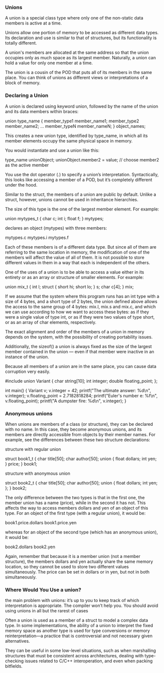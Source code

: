 ### Unions

A union is a special class type where only one of the non-static data members is active at a time.

Unions allow one portion of memory to be accessed as different data types. Its declaration and use is similar to that of structures, but its functionality is totally different.

A union's members are allocated at the same address so that the union occupies only as much space as its largest member. Naturally, a union can hold a value for only one member at a time.

The union is a cousin of the POD that puts all of its members in the same place. You can think of unions as different views or interpretations of a block of memory.


### Declaring a Union

A union is declared using keyword union, followed by the name of the union and its data members within braces:

  union type_name {
  member_type1 member_name1;
  member_type2 member_name2;
  ...
  member_typeN member_nameN;
  } object_names;

This creates a new union type, identified by type_name, in which all its member elements occupy the same physical space in memory.

You would instantiate and use a union like this:

  type_name unionObject;
  unionObject.member2 = value; // choose member2 as the active member

You use the dot operator (.) to specify a union’s interpretation. Syntactically, this looks like accessing a member of a POD, but it’s completely different under the hood.

Similar to the struct, the members of a union are public by default. Unlike a struct, however, unions cannot be used in inheritance hierarchies.

The size of this type is the one of the largest member element. For example:

  union mytypes_t {
    char c;
    int i;
    float f;
  } mytypes;

declares an object (mytypes) with three members:

  mytypes.c
  mytypes.i
  mytypes.f

Each of these members is of a different data type. But since all of them are referring to the same location in memory, the modification of one of the members will affect the value of all of them. It is not possible to store different values in them in a way that each is independent of the others.

One of the uses of a union is to be able to access a value either in its entirety or as an array or structure of smaller elements. For example:

  union mix_t {
    int l;
    struct {
      short hi;
      short lo;
      } s;
    char c[4];
  } mix;

If we assume that the system where this program runs has an int type with a size of 4 bytes, and a short type of 2 bytes, the union defined above allows the access to the same group of 4 bytes: mix.l, mix.s and mix.c, and which we can use according to how we want to access these bytes: as if they were a single value of type int, or as if they were two values of type short, or as an array of char elements, respectively.

The exact alignment and order of the members of a union in memory depends on the system, with the possibility of creating portability issues.

Additionally, the sizeof() a union is always fixed as the size of the largest member contained in the union — even if that member were inactive in an instance of the union.

Because all members of a union are in the same place, you can cause data corruption very easily.

  #include <cstdio>
  union Variant {
    char string[10];
    int integer;
    double floating_point;
  };

  int main() {
    Variant v;
    v.integer = 42;
    printf("The ultimate answer: %d\n", v.integer);
    v.floating_point = 2.7182818284;
    printf("Euler's number e: %f\n", v.floating_point);
    printf("A dumpster fire: %d\n", v.integer);
  }



### Anonymous unions
When unions are members of a class (or structure), they can be declared with no name. In this case, they become anonymous unions, and its members are directly accessible from objects by their member names. For example, see the differences between these two structure declarations:

structure with regular union

  struct book1_t {
    char title[50];
    char author[50];
    union {
      float dollars;
      int yen;
    } price;
  } book1;


structure with anonymous union

  struct book2_t {
    char title[50];
    char author[50];
    union {
      float dollars;
      int yen;
    };
  } book2;


The only difference between the two types is that in the first one, the member union has a name (price), while in the second it has not. This affects the way to access members dollars and yen of an object of this type. For an object of the first type (with a regular union), it would be:

  book1.price.dollars
  book1.price.yen

whereas for an object of the second type (which has an anonymous union), it would be:

  book2.dollars
  book2.yen

Again, remember that because it is a member union (not a member structure), the members dollars and yen actually share the same memory location, so they cannot be used to store two different values simultaneously. The price can be set in dollars or in yen, but not in both simultaneously.



### Where Would You Use a union?

the main problem with unions: it’s up to you to keep track of which interpretation is appropriate. The compiler won’t help you. You should avoid using unions in all but the rarest of cases

Often a union is used as a member of a struct to model a complex data type. In some implementations, the ability of a union to interpret the fixed memory space as another type is used for type conversions or memory reinterpretation—a practice that is controversial and not necessary given alternatives.

They can be useful in some low-level situations, such as when marshalling structures that must be consistent across architectures, dealing with type-checking issues related to C/C++ interoperation, and even when packing bitfields.
